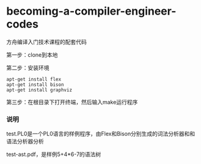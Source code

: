 ﻿# becoming-a-compiler-engineer-codes
方舟编译入门技术课程的配套代码

第一步：clone到本地

第二步：安装环境
```
apt-get install flex
apt-get install bison
apt-get install graphviz
```
第三步：在根目录下打开终端，然后输入make运行程序
### 说明
test.PL0是一个PL0语言的样例程序，由Flex和Bison分别生成的词法分析器和和语法分析器分析

test-ast.pdf，是样例5+4*6-7的语法树
